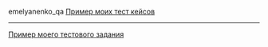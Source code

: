 emelyanenko_qa
[Пример моих тест кейсов](https://docs.google.com/spreadsheets/d/1Dim8dg3pjin7O6J4JyyWPdEgWKnDgEzUZml17Yx41m4/edit#gid=224410608)

---

[Пример моего тестового задания](https://dssdffs.atlassian.net/jira/software/c/projects/WOW/boards/1?selectedIssue=WOW-7)
